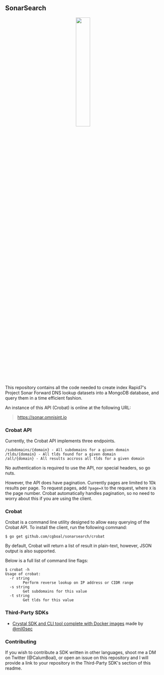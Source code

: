 ## SonarSearch
<p align="center">
  <img width="30%" height="30%" src="http://sonar.omnisint.io/img/crobat.png">
</p>
This repository contains all the code needed to create index Rapid7's Project Sonar Forward DNS lookup datasets into a MongoDB database, and query them in a time efficient fashion. 

An instance of this API (Crobat) is online at the following URL: 

> https://sonar.omnisint.io

### Crobat API

Currently, the Crobat API implements three endpoints. 

``` normal
/subdomains/{domain} - All subdomains for a given domain
/tlds/{domain} - All tlds found for a given domain
/all/{domain} - All results accross all tlds for a given domain
```

No authentication is required to use the API, nor special headers, so go nuts. 

However, the API does have pagination. Currently pages are limited to 10k results per page. To request pages, add `?page=X` to the request, where `X` is the page number. Crobat automatically handles pagination, so no need to worry about this if you are using the client.

### Crobat
Crobat is a command line utility designed to allow easy querying of the Crobat API. To install the client, run the following command: 
``` normal
$ go get github.com/cgboal/sonarsearch/crobat
```

By default, Crobat will return a list of result in plain-text, however, JSON output is also supported. 

Below is a full list of command line flags:
``` normal
$ crobat -h
Usage of crobat:
  -r string
        Perform reverse lookup on IP address or CIDR range
  -s string
        Get subdomains for this value
  -t string
        Get tlds for this value
```     

### Third-Party SDKs

* [Crystal SDK and CLI tool complete with Docker images](https://github.com/PercussiveElbow/crobat-sdk-crystal) made by [@mil0sec](https://twitter.com/mil0sec)

### Contributing 
If you wish to contribute a SDK written in other languages, shoot me a DM on Twitter (@CalumBoal), or open an issue on this repository and I will provide a link to your repository in the Third-Party SDK's section of this readme. 
